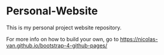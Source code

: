 # Personal-Website
This is my personal project website repository. 

For more info on how to build your own, go to https://nicolas-van.github.io/bootstrap-4-github-pages/
